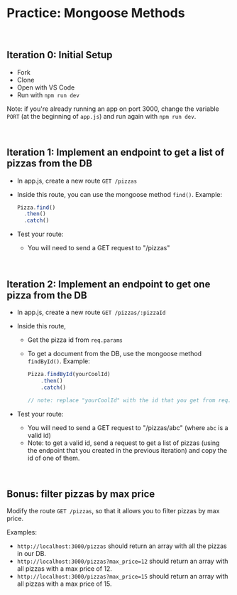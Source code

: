 # Practice: Mongoose Methods

<br>

## Iteration 0: Initial Setup

- Fork
- Clone
- Open with VS Code
- Run with `npm run dev`

Note: if you're already running an app on port 3000, change the variable `PORT` (at the beginning of `app.js`) and run again with `npm run dev`.

<br>

## Iteration 1: Implement an endpoint to get a list of pizzas from the DB

- In app.js, create a new route `GET /pizzas`

- Inside this route, you can use the mongoose method `find()`. Example:

  ```js
  Pizza.find()
    .then()
    .catch()
  ```

- Test your route:
    - You will need to send a GET request to "/pizzas"

<br>

## Iteration 2: Implement an endpoint to get one pizza from the DB

- In app.js, create a new route `GET /pizzas/:pizzaId`

- Inside this route,
    - Get the pizza id from `req.params`
    - To get a document from the DB, use the mongoose method `findById()`. Example:

        ```js
        Pizza.findById(yourCoolId)
            .then()
            .catch()

        // note: replace "yourCoolId" with the id that you get from req.params
        ```

- Test your route:
    - You will need to send a GET request to "/pizzas/abc" (where `abc` is a valid id)
    - Note: to get a valid id, send a request to get a list of pizzas (using the endpoint that you created in the previous iteration) and copy the id of one of them.

<br>

## Bonus: filter pizzas by max price

Modify the route `GET /pizzas`, so that it allows you to filter pizzas by max price.

Examples:
- `http://localhost:3000/pizzas` should return an array with all the pizzas in our DB.
- `http://localhost:3000/pizzas?max_price=12` should return an array with all pizzas with a max price of 12.
- `http://localhost:3000/pizzas?max_price=15` should return an array with all pizzas with a max price of 15.

